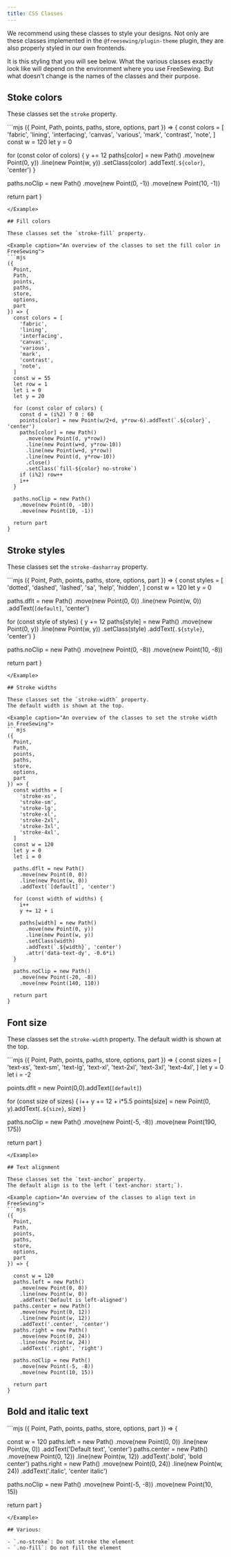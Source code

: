 ```yaml
---
title: CSS Classes
---
```


We recommend using these classes to style your designs.  Not only are these
classes implemented in the `@freesewing/plugin-theme` plugin, they are also
properly styled in our own frontends.

It is this styling that you will see below. What the various classes exactly
look like will depend on the environment where you use FreeSewing. But what
doesn't change is the names of the classes and their purpose.

## Stoke colors

These classes set the `stroke` property.

<Example caption="An overview of the classes to set the stroke color in FreeSewing">
```mjs
({ 
  Point, 
  Path, 
  points, 
  paths, 
  store, 
  options, 
  part 
}) => {
  const colors = [
    'fabric',
    'lining',
    'interfacing',
    'canvas',
    'various',
    'mark',
    'contrast',
    'note',
  ]
  const w = 120
  let y = 0

  for (const color of colors) {
    y += 12
    paths[color] = new Path()
      .move(new Point(0, y))
      .line(new Point(w, y))
      .setClass(color)
      .addText(`.${color}`, 'center')
  }

  paths.noClip = new Path()
    .move(new Point(0, -1))
    .move(new Point(10, -1))

  return part
}
```
</Example>

## Fill colors

These classes set the `stroke-fill` property.

<Example caption="An overview of the classes to set the fill color in FreeSewing">
```mjs
({ 
  Point, 
  Path, 
  points, 
  paths, 
  store, 
  options, 
  part 
}) => {
  const colors = [
    'fabric',
    'lining',
    'interfacing',
    'canvas',
    'various',
    'mark',
    'contrast',
    'note',
  ]
  const w = 55
  let row = 1
  let i = 0
  let y = 20

  for (const color of colors) {
    const d = (i%2) ? 0 : 60
    points[color] = new Point(w/2+d, y*row-6).addText(`.${color}`, 'center')
    paths[color] = new Path()
      .move(new Point(d, y*row))
      .line(new Point(w+d, y*row-10))
      .line(new Point(w+d, y*row))
      .line(new Point(d, y*row-10))
      .close()
      .setClass(`fill-${color} no-stroke`)
    if (i%2) row++
    i++
  }

  paths.noClip = new Path()
    .move(new Point(0, -10))
    .move(new Point(10, -1))

  return part
}
```
</Example>


## Stroke styles

These classes set the `stroke-dasharray` property.

<Example caption="An overview of the classes to set the stroke style in FreeSewing">
```mjs
({ 
  Point, 
  Path, 
  points, 
  paths, 
  store, 
  options, 
  part 
}) => {
  const styles = [
    'dotted', 
    'dashed', 
    'lashed', 
    'sa', 
    'help', 
    'hidden',
  ]
  const w = 120
  let y = 0

  paths.dflt = new Path()
    .move(new Point(0, 0))
    .line(new Point(w, 0))
    .addText(`[default]`, 'center')

  for (const style of styles) {
    y += 12
    paths[style] = new Path()
      .move(new Point(0, y))
      .line(new Point(w, y))
      .setClass(style)
      .addText(`.${style}`, 'center')
  }

  paths.noClip = new Path()
    .move(new Point(0, -8))
    .move(new Point(10, -8))

  return part
}
```
</Example>

## Stroke widths

These classes set the `stroke-width` property.
The default width is shown at the top.

<Example caption="An overview of the classes to set the stroke width in FreeSewing">
```mjs
({ 
  Point, 
  Path, 
  points, 
  paths, 
  store, 
  options, 
  part 
}) => {
  const widths = [
    'stroke-xs',
    'stroke-sm',
    'stroke-lg',
    'stroke-xl',
    'stroke-2xl',
    'stroke-3xl',
    'stroke-4xl',
  ]
  const w = 120
  let y = 0
  let i = 0

  paths.dflt = new Path()
    .move(new Point(0, 0))
    .line(new Point(w, 0))
    .addText(`[default]`, 'center')

  for (const width of widths) {
    i++
    y += 12 + i

    paths[width] = new Path()
      .move(new Point(0, y))
      .line(new Point(w, y))
      .setClass(width)
      .addText(`.${width}`, 'center')
      .attr('data-text-dy', -0.6*i)
  }

  paths.noClip = new Path()
    .move(new Point(-20, -8))
    .move(new Point(140, 110))

  return part
}
```
</Example>

## Font size

These classes set the `stroke-width` property.
The default width is shown at the top.

<Example caption="An overview of the classes to set the font size in FreeSewing">
```mjs
({ 
  Point, 
  Path, 
  points, 
  paths, 
  store, 
  options, 
  part 
}) => {
  const sizes = [
    'text-xs',
    'text-sm',
    'text-lg',
    'text-xl',
    'text-2xl',
    'text-3xl',
    'text-4xl',
  ]
  let y = 0
  let i = -2

  points.dflt = new Point(0,0).addText(`[default]`)

  for (const size of sizes) {
    i++
    y += 12 + i*5.5
    points[size] = new Point(0, y).addText(`.${size}`, size)
  }

  paths.noClip = new Path()
    .move(new Point(-5, -8))
    .move(new Point(190, 175))

  return part
}
```
</Example>

## Text alignment

These classes set the `text-anchor` property.
The default align is to the left (`text-anchor: start;`).

<Example caption="An overview of the classes to align text in FreeSewing">
```mjs
({ 
  Point, 
  Path, 
  points, 
  paths, 
  store, 
  options, 
  part 
}) => {

  const w = 120
  paths.left = new Path()
    .move(new Point(0, 0))
    .line(new Point(w, 0))
    .addText('Default is left-aligned')
  paths.center = new Path()
    .move(new Point(0, 12))
    .line(new Point(w, 12))
    .addText('.center', 'center')
  paths.right = new Path()
    .move(new Point(0, 24))
    .line(new Point(w, 24))
    .addText('.right', 'right')

  paths.noClip = new Path()
    .move(new Point(-5, -8))
    .move(new Point(10, 15))

  return part
}
```
</Example>

## Bold and italic text

<Example caption="An overview of the classes to make text bold or italic in FreeSewing">
```mjs
({ 
  Point, 
  Path, 
  points, 
  paths, 
  store, 
  options, 
  part 
}) => {

  const w = 120
  paths.left = new Path()
    .move(new Point(0, 0))
    .line(new Point(w, 0))
    .addText('Default text', 'center')
  paths.center = new Path()
    .move(new Point(0, 12))
    .line(new Point(w, 12))
    .addText('.bold', 'bold center')
  paths.right = new Path()
    .move(new Point(0, 24))
    .line(new Point(w, 24))
    .addText('.italic', 'center italic')

  paths.noClip = new Path()
    .move(new Point(-5, -8))
    .move(new Point(10, 15))

  return part
}
```
</Example>

## Various:

- `.no-stroke`: Do not stroke the element
- `.no-fill`: Do not fill the element
